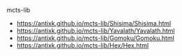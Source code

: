 mcts-lib

- https://antixk.github.io/mcts-lib/Shisima/Shisima.html
- https://antixk.github.io/mcts-lib/Yavalath/Yavalath.html
- https://antixk.github.io/mcts-lib/Gomoku/Gomoku.html
- https://antixk.github.io/mcts-lib/Hex/Hex.html

